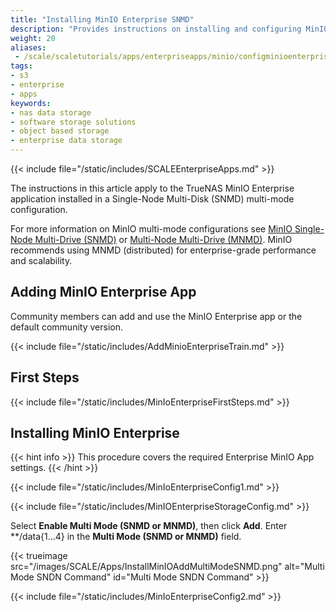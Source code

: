 ```yaml
---
title: "Installing MinIO Enterprise SNMD"
description: "Provides instructions on installing and configuring MinIO Enterprise in a Single-Node Multi-Disk (SNMD) configuration."
weight: 20 
aliases:
 - /scale/scaletutorials/apps/enterpriseapps/minio/configminioenterprisesnmd/
tags:
- s3
- enterprise
- apps
keywords:
- nas data storage
- software storage solutions
- object based storage
- enterprise data storage
---
```


{{< include file="/static/includes/SCALEEnterpriseApps.md" >}}

The instructions in this article apply to the TrueNAS MinIO Enterprise application installed in a Single-Node Multi-Disk (SNMD) multi-mode configuration.

For more information on MinIO multi-mode configurations see [MinIO Single-Node Multi-Drive (SNMD)](https://min.io/docs/minio/linux/operations/install-deploy-manage/deploy-minio-single-node-multi-drive.html) or [Multi-Node Multi-Drive (MNMD)](https://min.io/docs/minio/linux/operations/install-deploy-manage/deploy-minio-multi-node-multi-drive.html#minio-mnmd). MinIO recommends using MNMD (distributed) for enterprise-grade performance and scalability.

## Adding MinIO Enterprise App
Community members can add and use the MinIO Enterprise app or the default community version.

{{< include file="/static/includes/AddMinioEnterpriseTrain.md" >}}

## First Steps

{{< include file="/static/includes/MinIoEnterpriseFirstSteps.md" >}}

## Installing MinIO Enterprise
{{< hint info >}}
This procedure covers the required Enterprise MinIO App settings.
{{< /hint >}}

{{< include file="/static/includes/MinIoEnterpriseConfig1.md" >}}

{{< include file="/static/includes/MinIOEnterpriseStorageConfig.md" >}}

Select **Enable Multi Mode (SNMD or MNMD)**, then click **Add**. 
Enter **/data{1...4} in the **Multi Mode (SNMD or MNMD)** field.

{{< trueimage src="/images/SCALE/Apps/InstallMinIOAddMultiModeSNMD.png" alt="Multi Mode SNDN Command" id="Multi Mode SNDN Command" >}}

{{< include file="/static/includes/MinIoEnterpriseConfig2.md" >}}
